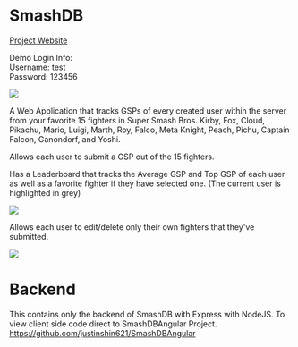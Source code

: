 # SmashDB

[Project Website](http://ec2-18-221-63-3.us-east-2.compute.amazonaws.com/login)

Demo Login Info: </br>
Username: test </br>
Password: 123456

![](/images/GSPs.PNG)

A Web Application that tracks GSPs of every created user within the server from your favorite 15 fighters in Super Smash Bros. Kirby, Fox, Cloud, Pikachu, Mario, Luigi, Marth, Roy, Falco, Meta Knight, Peach, Pichu, Captain Falcon, Ganondorf, and Yoshi.

Allows each user to submit a GSP out of the 15 fighters.

Has a Leaderboard that tracks the Average GSP and Top GSP of each user as well as a favorite fighter if they have selected one. (The current user is highlighted in grey)

![](/images/Leaderboard.PNG)

Allows each user to edit/delete only their own fighters that they've submitted.

![](/images/Edit.PNG)


# Backend

This contains only the backend of SmashDB with Express with NodeJS. To view client side code direct to SmashDBAngular Project. https://github.com/justinshin621/SmashDBAngular


